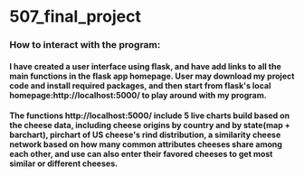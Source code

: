 # 507_final_project

### How to interact with the program:
#### I have created a user interface using flask, and have add links to all the main functions in the flask app homepage. User may download my project code and install required packages, and then start from flask's local homepage:http://localhost:5000/ to play around with my program.
#### The functions http://localhost:5000/ include 5 live charts build based on the cheese data, including cheese origins by country and by state(map + barchart),  pirchart of US cheese's rind distribution, a similarity cheese network based on how many common attributes cheeses share among each other, and use can also enter their favored cheeses to get most similar or different cheeses. 
